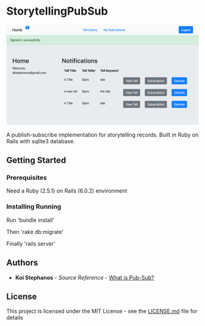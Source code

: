 # StorytellingPubSub
![Home Page](Demo%20Screenshots/03HomePage.png)

A publish-subscribe implementation for storytelling records. Built in Ruby on Rails with sqlite3 database.

## Getting Started

### Prerequisites

Need a Ruby (2.5.1) on Rails (6.0.2) environment

### Installing Running

Run 'bundle install'

Then 'rake db:migrate'

Finally 'rails server'

## Authors

* **Koi Stephanos** - *Source Reference* - [What is Pub-Sub?](https://www.toptal.com/ruby-on-rails/the-publish-subscribe-pattern-on-rails)

## License

This project is licensed under the MIT License - see the [LICENSE.md](LICENSE.md) file for details
